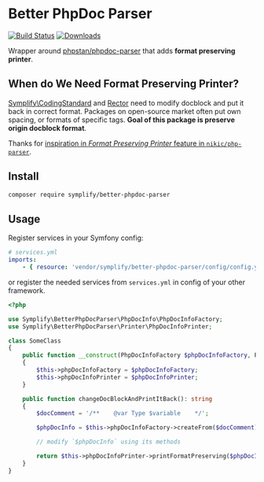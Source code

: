 # Better PhpDoc Parser

[![Build Status](https://img.shields.io/travis/Symplify/BetterPhpDocParser/master.svg?style=flat-square)](https://travis-ci.org/Symplify/BetterPhpDocParser)
[![Downloads](https://img.shields.io/packagist/dt/symplify/better-phpdoc-parser.svg?style=flat-square)](https://packagist.org/packages/symplify/better-phpdoc-parser/stats)

Wrapper around [phpstan/phpdoc-parser](https://github.com/phpstan/phpdoc-parser) that adds **format preserving printer**.

## When do We Need Format Preserving Printer?

[Symplify\CodingStandard](https://github.com/symplify/codingstandard) and [Rector](https://github.com/rectorphp/rector) need to modify docblock and put it back in correct format. Packages on open-source market often put own spacing, or formats of specific tags. **Goal of this package is preserve origin docblock format**.

Thanks for [inspiration in *Format Preserving Printer* feature in `nikic/php-parser`](https://github.com/nikic/PHP-Parser/issues/487).

## Install

```bash
composer require symplify/better-phpdoc-parser
```

## Usage

Register services in your Symfony config:

```yaml
# services.yml
imports:
    - { resource: 'vendor/symplify/better-phpdoc-parser/config/config.yml' }
```

or register the needed services from `services.yml` in config of your other framework.

```php
<?php

use Symplify\BetterPhpDocParser\PhpDocInfo\PhpDocInfoFactory;
use Symplify\BetterPhpDocParser\Printer\PhpDocInfoPrinter;

class SomeClass
{
    public function __construct(PhpDocInfoFactory $phpDocInfoFactory, PhpDocInfoPrinter $phpDocInfoPrinter)
    {
        $this->phpDocInfoFactory = $phpDocInfoFactory;
        $this->phpDocInfoPrinter = $phpDocInfoPrinter;
    }

    public function changeDocBlockAndPrintItBack(): string
    {
        $docComment = '/**    @var Type $variable    */';

        $phpDocInfo = $this->phpDocInfoFactory->createFrom($docComment);

        // modify `$phpDocInfo` using its methods

        return $this->phpDocInfoPrinter->printFormatPreserving($phpDocInfo);
    }
}
```
